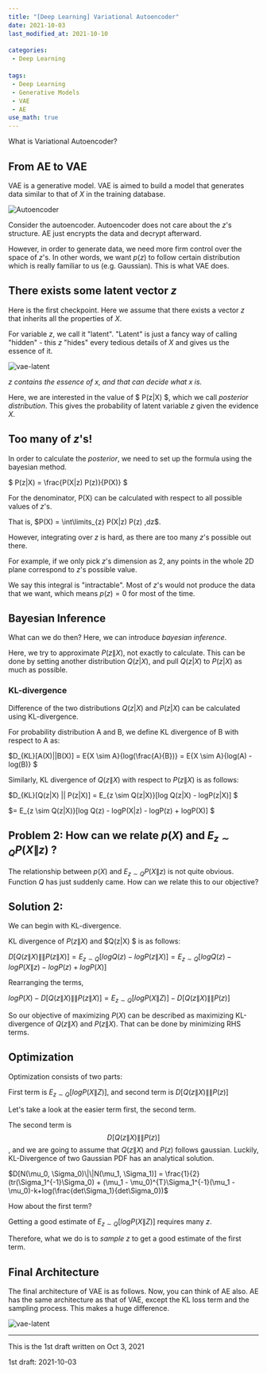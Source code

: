 ```yaml
---
title: "[Deep Learning] Variational Autoencoder"
date: 2021-10-03
last_modified_at: 2021-10-10

categories:
 - Deep Learning 

tags:
 - Deep Learning
 - Generative Models
 - VAE
 - AE
use_math: true
---
```




What is Variational Autoencoder?



## From AE to VAE

VAE is a generative model. VAE is aimed to build a model that generates data similar to that of $X$ in the training database. 

![Autoencoder](..\..\assets\images\AE_VAE\AE_FULL.png)

Consider the autoencoder. Autoencoder does not care about the $z$'s structure. AE just encrypts the data and decrypt afterward. 

However, in order to generate data, we need more firm control over the space of $z$'s. In other words, we want $p(z)$ to follow certain distribution which is really familiar to us (e.g. Gaussian). This is what VAE does. 



## There exists some latent vector $z$

Here is the first checkpoint.  Here we assume that there exists a vector $z$ that inherits all the properties of $X$. 

For variable $z$, we call it "latent". "Latent" is just a fancy way of calling "hidden" - this $z$ "hides" every tedious details of $X$ and gives us the essence of it.

![vae-latent](..\..\assets\images\AE_VAE\VAE_latent.png)

*$z$ contains the essence of $x$, and that can decide what x is.*



Here, we are interested in the value of $ P(z\|X) $, which we call *posterior distribution*. This gives the probability of latent variable $z$ given the evidence $X$.



## Too many of $z$'s!

In order to calculate the *posterior*, we need to set up the formula using the bayesian method. 

$ P(z\|X) = \frac{P(X\|z) P(z)}{P(X)} $

For the denominator, P(X) can be calculated with respect to all possible values of $z$'s.

That is,  $P(X) = \int\limits_{z} P(X|z) P(z) ,dz$.

However, integrating over $z$ is hard, as there are too many $z$'s possible out there. 

For example, if we only pick $z$'s dimension as 2, any points in the whole 2D plane correspond to $z$'s possible value. 

We say this integral is "intractable". Most of $z$'s would not produce the data that we want, which means $p(z) = 0$ for most of the time.



## Bayesian Inference

What can we do then? Here, we can introduce *bayesian inference*.

Here, we try to approximate $P(z\|X)$, not exactly to calculate. This can be done by setting another distribution $Q(z|X)$, and pull $Q(z|X)$ to $P(z|X)$ as much as possible.



### KL-divergence

Difference of the two distributions $Q(z|X)$ and $P(z|X)$ can be calculated using KL-divergence.

For probability distribution A and B, we define KL divergence of B with respect to A as: 

$D_{KL}[A(X)\|\|B(X)] = E{X \sim A}{log(\frac{A}{B})} = E{X \sim A}{log(A) - log(B)} $



Similarly, KL divergence of  $Q(z\|X)$ with respect to $P(z\|X)$ is as follows:

$D_{KL}[Q(z\|X) \|\| P(z\|X)] = E_{z \sim Q(z\|X)}[log Q(z\|X) - logP(z\|X)] $



$= E_{z \sim Q(z\|X)}[log Q(z) - logP(X\|z) - logP(z) + logP(X)] $






## Problem 2: How can we relate $p(X)$ and $E_{z \sim Q} {P(X\|z)}$ ?

The relationship between $p(X)$ and $E_{z \sim Q} {P(X\|z)}$ is not quite obvious. Function $Q$ has just suddenly came. How can we relate this to our objective?



## Solution 2: 

We can begin with KL-divergence.

KL divergence of $P(z\|X)$ and $Q(z\|X) $ is as follows:

$D[Q(z\|X) \|\| P(z\|X)] = E_{z \sim Q}[log Q(z) - logP(z\|X)] = E_{z \sim Q}[log Q(z) - logP(X\|z) - logP(z) + logP(X)]$

Rearranging the terms,

$logP(X) - D[Q(z\|X) \|\| P(z\|X)] = E_{z \sim Q}[log P(X\|Z)] - D[Q(z\|X) \|\| P(z)]$

So our objective of maximizing $P(X)$ can be described as maximizing KL-divergence of $Q(z\|X)$ and $P(z\|X)$. That can be done by minimizing RHS terms.



## Optimization

Optimization consists of two parts:

First term is $E_{z \sim Q}[log P(X\|Z)]$, and second term is  $D[Q(z\|X) \|\| P(z)]$



Let's take a look at the easier term first, the second term.

The second term is  $$ D[Q(z\|X) \|\| P(z)] $$, and we are going to assume that $Q(z\|X)$ and $P(z)$ follows gaussian. Luckily, KL-Divergence of two Gaussian PDF has an analytical solution.

$D[N(\mu_0, \Sigma_0)\|\|N(\mu_1, \Sigma_1)] = \frac{1}{2}(tr(\Sigma_1^{-1}\Sigma_0) + (\mu_1 - \mu_0)^{T}\Sigma_1^{-1}(\mu_1 - \mu_0)-k+log(\frac{det\Sigma_1}{det\Sigma_0})$

How about the first term?

Getting a good estimate of $E_{z \sim Q}[log P(X\|Z)]$ requires many $z$. 

Therefore, what we do is to *sample* $z$ to get a good estimate of the first term.  



## Final Architecture

The final architecture of VAE is as follows. Now, you can think of AE also. AE has the same architecture as that of VAE, except the KL loss term and the sampling process. This makes a huge difference. 

![vae-latent](..\..\assets\images\AE_VAE\VAE_arch.png)

---

This is the 1st draft written on Oct 3, 2021

1st draft: 2021-10-03

